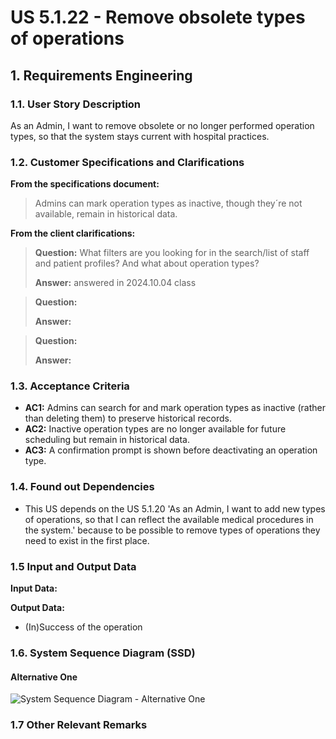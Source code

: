 # US 5.1.22 - Remove obsolete types of operations


## 1. Requirements Engineering

### 1.1. User Story Description

As an Admin, I want to remove obsolete or no longer performed operation types, so that the system stays current with hospital practices.

### 1.2. Customer Specifications and Clarifications 

**From the specifications document:**

>	Admins can mark operation types as inactive, though they´re not available, remain in historical data.

**From the client clarifications:**

> **Question:** What filters are you looking for in the search/list of staff and patient profiles? And what about operation types?
>
> **Answer:** answered in 2024.10.04 class

> **Question:** 
>
> **Answer:** 

> **Question:** 
>
> **Answer:** 


### 1.3. Acceptance Criteria

* **AC1:** Admins can search for and mark operation types as inactive (rather than deleting them) to preserve historical records.
* **AC2:** Inactive operation types are no longer available for future scheduling but remain in historical data.
* **AC3:** A confirmation prompt is shown before deactivating an operation type.

### 1.4. Found out Dependencies

* This US depends on the US 5.1.20 'As an Admin, I want to add new types of operations, so that I can reflect the available medical procedures in the system.' because to be possible to remove types of operations they need to exist in the first place.


### 1.5 Input and Output Data

**Input Data:**


**Output Data:**

* (In)Success of the operation

### 1.6. System Sequence Diagram (SSD)

#### Alternative One

![System Sequence Diagram - Alternative One](svg/us001-system-sequence-diagram-alternative-two.svg)


### 1.7 Other Relevant Remarks

